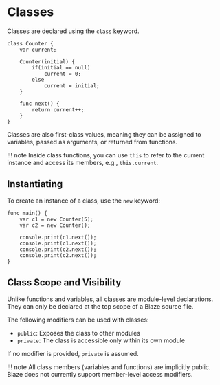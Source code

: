 # Classes
Classes are declared using the `class` keyword.
```none
class Counter {
    var current;

    Counter(initial) {
        if(initial == null)
            current = 0;
        else
            current = initial;
    }

    func next() {
        return current++;
    }
}
```
Classes are also first-class values, meaning they can be assigned to variables, passed as arguments, or returned from functions.

!!! note
    Inside class functions, you can use `this` to refer to the current instance and access its members, e.g., `this.current`.

## Instantiating
To create an instance of a class, use the `new` keyword:
```none
func main() {
    var c1 = new Counter(5);
    var c2 = new Counter();
    
    console.print(c1.next());
    console.print(c1.next());
    console.print(c2.next());
    console.print(c2.next());
}
```


## Class Scope and Visibility
Unlike functions and variables, all classes are module-level declarations. They can only be declared at the top scope of a Blaze source file.

The following modifiers can be used with classes:

* `public`: Exposes the class to other modules
* `private`: The class is accessible only within its own module

If no modifier is provided, `private` is assumed.

!!! note
    All class members (variables and functions) are implicitly public. Blaze does not currently support member-level access modifiers.